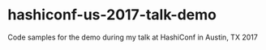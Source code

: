 # hashiconf-us-2017-talk-demo
Code samples for the demo during my talk at HashiConf in Austin, TX 2017
